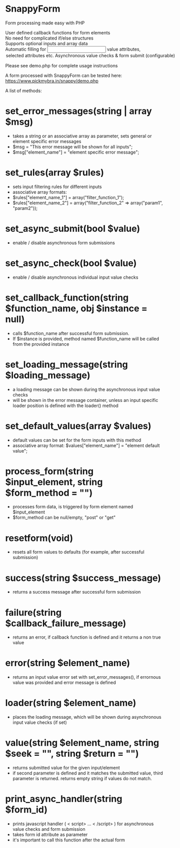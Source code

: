 # SnappyForm
 Form processing made easy with PHP
 
 User defined callback functions for form elements<br>
 No need for complicated if/else structures<br>
 Supports optional inputs and array data<br>
 Automatic filling for <input> value attributes, <option> selected attributes etc. <br>
 Asynchronous value checks & form submit (configurable)
 
 Please see demo.php for complete usage instructions
 
 A form processed with SnappyForm can be tested here:
 https://www.pickmybra.in/snappy/demo.php
 
 A list of methods:
 
 #  set_error_messages(string | array $msg)
 - takes a string or an associative array as parameter, sets general or element specific error messages
 - $msg = "This error message will be shown for all inputs";
 - $msg["element_name"] = "element specific error message";

 #  set_rules(array $rules)
 - sets input filtering rules for different inputs
 - associative array formats: 
 - $rules["element_name_1"] = array("filter_function_1");
 - $rules["element_name_2"] = array("filter_function_2" => array("param1", "param2"));

 # set_async_submit(bool $value)
 - enable / disable asynchronous form submissions
 
 # set_async_check(bool $value)
 - enable / disable asynchronous individual input value checks
 
 # set_callback_function(string $function_name, obj $instance = null)
 - calls $function_name after successful form submission.
 - If $instance is provided, method named $function_name will be called from the provided instance
 
 # set_loading_message(string $loading_message)
 - a loading message can be shown during the asynchronous input value checks
 - will be shown in the error message container, unless an input specific loader position is defined with the loader() method

 # set_default_values(array $values)
 - default values can be set for the form inputs with this method
 - associative array format: $values["element_name"] = "element default value";
 
 # process_form(string $input_element, string $form_method = "")
 - processes form data, is triggered by form element named $input_element
 - $form_method can be null/empty, "post" or "get"

 # resetform(void)
 - resets all form values to defaults (for example, after successful submission)

 # success(string $success_message)
 - returns a success message after successful form submission

 # failure(string $callback_failure_message)
 - returns an error, if callback function is defined and it returns a non true value
 
 # error(string $element_name)
 - returns an input value error set with set_error_messages(), if errornous value was provided and error message is defined
 
 # loader(string $element_name)
 - places the loading message, which will be shown during asynchronous input value checks (if set)
 
 # value(string $element_name, string $seek = "", string $return = "")
 - returns submitted value for the given input/element
 - if second parameter is defined and it matches the submitted value, third parameter is returned. returns empty string if values do not match.
 
 # print_async_handler(string $form_id)
 - prints javascript handler ( < script> ... < /script> ) for asynchronous value checks and form submission
 - takes form id attribute as parameter 
 - it's important to call this function after the actual form


 
 
